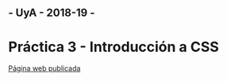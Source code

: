 ## - UyA - 2018-19 -
# Práctica 3 - Introducción a CSS
[Página web publicada](https://amps1819.github.io/IntroduccionHTML/)
      
